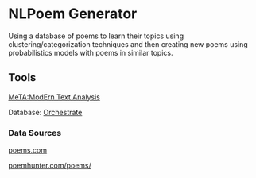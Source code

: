 # NLPoem Generator
Using a database of poems to learn their topics using clustering/categorization techniques and then creating new poems using probabilistics models with poems in similar topics.

## Tools
[MeTA:ModErn Text Analysis](https://github.com/meta-toolkit/meta)

Database: [Orchestrate](https://orchestrate.io)

### Data Sources
[poems.com](http://poems.com/)

[poemhunter.com/poems/](http://www.poemhunter.com/poems/)
